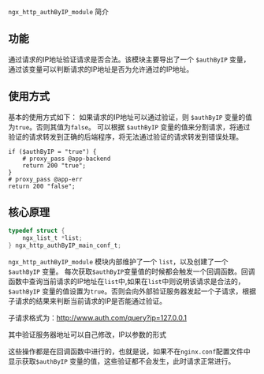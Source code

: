 `ngx_http_authByIP_module` 简介

## 功能

通过请求的IP地址验证请求是否合法。该模块主要导出了一个 `$authByIP` 变量，通过该变量可以判断请求的IP地址是否为允许通过的IP地址。

## 使用方式

基本的使用方式如下：
如果请求的IP地址可以通过验证，则 `$authByIP` 变量的值为`true`。否则其值为`false`。
可以根据 `$authByIP` 变量的值来分割请求，将通过验证的请求转发到正确的后端程序，将无法通过验证的请求转发到错误处理。


```nginx
if ($authByIP = "true") {                        
    # proxy_pass @app-backend
    return 200 "true";          
}
# proxy_pass @app-err
return 200 "false";
```

## 核心原理

```c
typedef struct {
    ngx_list_t *list;
} ngx_http_authByIP_main_conf_t;
```

`ngx_http_authByIP_module` 模块内部维护了一个 `list`，以及创建了一个`$authByIP` 变量。
每次获取`$authByIP`变量值的时候都会触发一个回调函数。回调函数中查询当前请求的IP地址在`list`中,如果在`list`中则说明该请求是合法的，`$authByIP` 变量的值设置为`true`。否则会向外部验证服务器发起一个子请求，根据子请求的结果来判断当前请求的IP是否能通过验证。

子请求格式为：http://www.auth.com/query?ip=127.0.0.1

其中验证服务器地址可以自己修改，IP以参数的形式

这些操作都是在回调函数中进行的，也就是说，如果不在`nginx.conf`配置文件中显示获取`$authByIP` 变量的值，这些验证都不会发生，此时请求正常进行。
